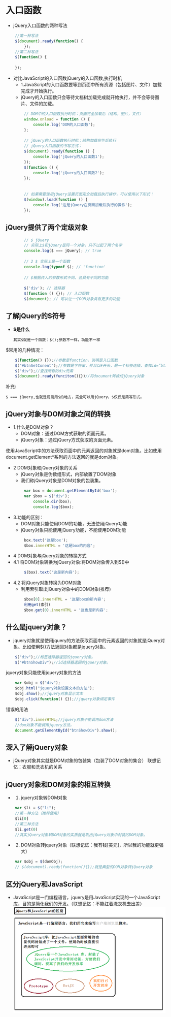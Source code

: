 # 入口函数
- jQuery入口函数的两种写法
```javascript
    //第一种写法
    $(document).ready(function() {
        });
    //第二种写法
    $(function() {
        
    });
```
- 对比JavaScript的入口函数jQuery的入口函数,执行时机
    - 1.JavaScript的入口函数要等到页面中所有资源（包括图片、文件）加载完成才开始执行。
    - jQuery的入口函数只会等待文档树加载完成就开始执行，并不会等待图片、文件的加载。
```javascript
	    // DOM中的入口函数执行时机：页面完全加载后（结构，图片，文件）
		window.onload = function () {
			console.log('DOM的入口函数');
		};

		// jQuery的入口函数执行时机：结构加载完毕后执行
		// jQuery入口函数的书写方式：
		$(document).ready(function () {
			console.log('jQuery的入口函数1');
		});
		$(function () {
			console.log('jQuery的入口函数2');
		});


		// 如果需要使用jQuery设置页面完全加载后执行操作，可以使用以下形式：
		$(window).load(function () {
			console.log('这是jQuery在页面加载后执行的操作');
		});
```


## jQuery提供了两个定级对象


```javascript
        // $ jQuery
		// 实际上$和jQuery是同一个对象，只不过起了两个名字
		console.log($ === jQuery); // true

		// 2 $ 实际上是一个函数
		console.log(typeof $); // 'function'

		// $根据传入的参数形式不同，会具有不同的功能

		$('div'); // 选择器
		$(function () {}); // 入口函数
		$(document); // 可以让一个DOM对象具有更多的功能
```

## 了解jQuery的$符号

- **$是什么**

    `其实$就是一个函数：$();参数不一样，功能不一样`

$常用的几种情况：
```javascript
    $(function() {});//参数是function，说明是入口函数
    $("#btnSetConent");//参数是字符串，并且以#开头，是一个标签选择，查找id=“btnSetContent”的元素
    $("div");//查找所有的div元素
    $(document).ready(funciton(){})//将document转换成jQuery对象
```
补充:

`$ === jQuery,也就是说能用$的地方，完全可以用jQuery，$仅仅是简写形式。`


## jQuery对象与DOM对象之间的转换


- 1.什么是DOM对象？
	- DOM对象：通过DOM方式获取的页面元素。
	- jQuery对象：通过jQuery方式获取的页面元素。

使用JavaScript中的方法获取页面中的元素返回的对象就是dom对象。比如使用document.getElement*系列的方法返回的就是dom对象。


- 2 DOM对象和jQuery对象的关系
	- jQuery对象是伪数组形式，内部放置了DOM对象
	- 我们称jQuery对象是DOM对象的包装集。
```javascript
        var box = document.getElementById('box');
		var $box = $('div');
			console.dir(box);
			console.log($box);

```

- 3.功能的区别：
	- DOM对象只能使用DOM的功能，无法使用jQuery功能
	- jQuery对象只能使用jQuery功能，不能使用DOM功能
```javascript
        box.text('这是box');
		$box.innerHTML = '这是box的内容';
```

- 4 DOM对象与jQuery对象的转换方式
- 4.1 将DOM对象转换为jQuery对象:将DOM对象传入到$()中
```javascript
        $(box).text('这是新内容');
 ```
- 4.2 将jQuery对象转换为DOM对象
    - 利用索引取出jQuery对象中的DOM对象(推荐)
```javascript
        $box[0].innerHTML = '这是box的新内容';
        利用get(索引)
        $box.get(0).innerHTML = '这也是新内容';
 ```


## 什么是jquery对象？


- jquery对象就是使用jquery的方法获取页面中的元素返回的对象就是jQuery对象。比如使用$()方法返回对象都是jquery对象。
```javascript
    $("div");//标签选择器返回的jquery对象。
    $("#btnShowDiv");//id选择器返回的jquery对象。
```
jquery对象只能使用jquery对象的方法
```javascript
    var $obj = $("div");
    $obj.html("jquery对象设置文本的方法");
    $obj.show();//jquery对象显示文本
    $obj.click(function() {});//jquery对象绑定事件
```
错误的用法
```javascript
    $("div").innerHTML;//jquery对象不能调用dom方法
    //dom对象不能调用jquery方法。
    document.getElementById("btnShowDiv").show();
```

## 深入了解jQuery对象


- jQuery对象其实就是DOM对象的包装集（包装了DOM对象的集合）
  联想记忆：衣服和洗衣机的关系

## jQuery对象和DOM对象的相互转换


- 1. jquery对象转DOM对象
```javascript
    var $li = $("li");
    //第一种方法（推荐使用）
    $li[0]
    //第二种方法
    $li.get(0)
    //其实jQuery对象转DOM对象的实质就是取出jQuery对象中封装的DOM对象。
```

- 2. DOM对象转jquery对象（联想记忆：我有钱[美元]，所以我的功能就更强大）
```javascript
    var $obj = $(domObj);
    // $(document).ready(function(){});就是典型的DOM对象转jQuery对象
```


## 区分jQuery和JavaScript


- JavaScript是一门编程语言，jquery是用JavaScript实现的一个JavaScript库，目的是简化我们的开发。（联想记忆：不能扛着洗衣机去出差）
  ![](../media/7.png)